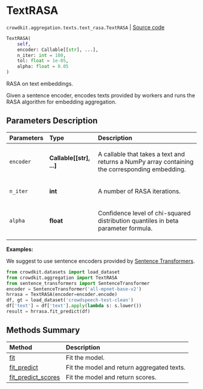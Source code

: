 # TextRASA
`crowdkit.aggregation.texts.text_rasa.TextRASA` | [Source code](https://github.com/Toloka/crowd-kit/blob/v1.2.0/crowdkit/aggregation/texts/text_rasa.py#L11)

```python
TextRASA(
    self,
    encoder: Callable[[str], ...],
    n_iter: int = 100,
    tol: float = 1e-05,
    alpha: float = 0.05
)
```

RASA on text embeddings.


Given a sentence encoder, encodes texts provided by workers and runs the RASA algorithm for embedding
aggregation.

## Parameters Description

| Parameters | Type | Description |
| :----------| :----| :-----------|
`encoder`|**Callable\[\[str\], ...\]**|<p>A callable that takes a text and returns a NumPy array containing the corresponding embedding.</p>
`n_iter`|**int**|<p>A number of RASA iterations.</p>
`alpha`|**float**|<p>Confidence level of chi-squared distribution quantiles in beta parameter formula.</p>

**Examples:**

We suggest to use sentence encoders provided by [Sentence Transformers](https://www.sbert.net).
```python
from crowdkit.datasets import load_dataset
from crowdkit.aggregation import TextRASA
from sentence_transformers import SentenceTransformer
encoder = SentenceTransformer('all-mpnet-base-v2')
hrrasa = TextRASA(encoder=encoder.encode)
df, gt = load_dataset('crowdspeech-test-clean')
df['text'] = df['text'].apply(lambda s: s.lower())
result = hrrasa.fit_predict(df)
```
## Methods Summary

| Method | Description |
| :------| :-----------|
[fit](crowdkit.aggregation.texts.text_rasa.TextRASA.fit.md)| Fit the model.
[fit_predict](crowdkit.aggregation.texts.text_rasa.TextRASA.fit_predict.md)| Fit the model and return aggregated texts.
[fit_predict_scores](crowdkit.aggregation.texts.text_rasa.TextRASA.fit_predict_scores.md)| Fit the model and return scores.
